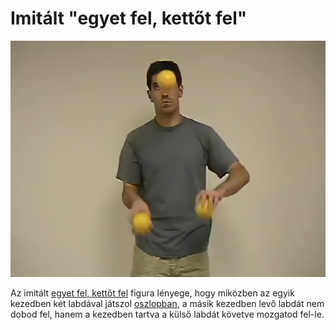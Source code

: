 # Imitált "egyet fel, kettőt fel"

![fakeoneuptwoup](/site/videos/poster/fakeoneuptwoup.jpg)

Az imitált [egyet fel, kettőt fel](/site/hu/egyet-fel-kettot-fel-merleg/README.md) figura lényege, hogy miközben az egyik kezedben két labdával játszol [oszlopban](/site/hu/oszlopok/README.md), a másik kezedben levő labdát nem dobod fel, hanem a kezedben tartva a külső labdát követve mozgatod fel-le.


